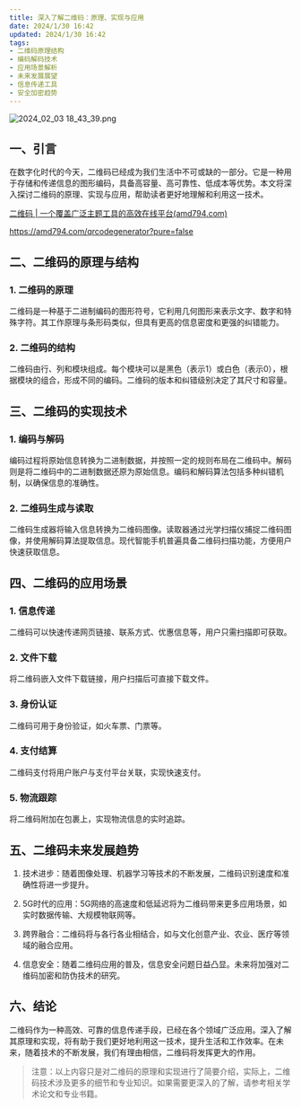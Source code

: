 ```yaml
---
title: 深入了解二维码：原理、实现与应用
date: 2024/1/30 16:42
updated: 2024/1/30 16:42
tags:
- 二维码原理结构
- 编码解码技术
- 应用场景解析
- 未来发展展望
- 信息传递工具
- 安全加密趋势
---
```


<img src="https://static.amd794.com/blog/images/2024_02_03 18_43_39.png@blog" title="2024_02_03 18_43_39.png" alt="2024_02_03 18_43_39.png"/>

## 一、引言

在数字化时代的今天，二维码已经成为我们生活中不可或缺的一部分。它是一种用于存储和传递信息的图形编码，具备高容量、高可靠性、低成本等优势。本文将深入探讨二维码的原理、实现与应用，帮助读者更好地理解和利用这一技术。

[二维码 | 一个覆盖广泛主题工具的高效在线平台(amd794.com)](https://amd794.com/qrcodegenerator?pure=false)

https://amd794.com/qrcodegenerator?pure=false

## 二、二维码的原理与结构

### 1. 二维码的原理

二维码是一种基于二进制编码的图形符号，它利用几何图形来表示文字、数字和特殊字符。其工作原理与条形码类似，但具有更高的信息密度和更强的纠错能力。

### 2. 二维码的结构

二维码由行、列和模块组成。每个模块可以是黑色（表示1）或白色（表示0），根据模块的组合，形成不同的编码。二维码的版本和纠错级别决定了其尺寸和容量。

## 三、二维码的实现技术

### 1. 编码与解码

编码过程将原始信息转换为二进制数据，并按照一定的规则布局在二维码中。解码则是将二维码中的二进制数据还原为原始信息。编码和解码算法包括多种纠错机制，以确保信息的准确性。

### 2. 二维码生成与读取

二维码生成器将输入信息转换为二维码图像。读取器通过光学扫描仪捕捉二维码图像，并使用解码算法提取信息。现代智能手机普遍具备二维码扫描功能，方便用户快速获取信息。

## 四、二维码的应用场景

### 1. 信息传递

二维码可以快速传递网页链接、联系方式、优惠信息等，用户只需扫描即可获取。

### 2. 文件下载

将二维码嵌入文件下载链接，用户扫描后可直接下载文件。

### 3. 身份认证

二维码可用于身份验证，如火车票、门票等。

### 4. 支付结算

二维码支付将用户账户与支付平台关联，实现快速支付。

### 5. 物流跟踪

将二维码附加在包裹上，实现物流信息的实时追踪。


## 五、二维码未来发展趋势

1. 技术进步：随着图像处理、机器学习等技术的不断发展，二维码识别速度和准确性将进一步提升。

2. 5G时代的应用：5G网络的高速度和低延迟将为二维码带来更多应用场景，如实时数据传输、大规模物联网等。

3. 跨界融合：二维码将与各行各业相结合，如与文化创意产业、农业、医疗等领域的融合应用。

4. 信息安全：随着二维码应用的普及，信息安全问题日益凸显。未来将加强对二维码加密和防伪技术的研究。


## 六、结论

二维码作为一种高效、可靠的信息传递手段，已经在各个领域广泛应用。深入了解其原理和实现，将有助于我们更好地利用这一技术，提升生活和工作效率。在未来，随着技术的不断发展，我们有理由相信，二维码将发挥更大的作用。

> 注意：以上内容只是对二维码的原理和实现进行了简要介绍，实际上，二维码技术涉及更多的细节和专业知识。如果需要更深入的了解，请参考相关学术论文和专业书籍。
